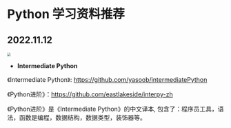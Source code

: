 # Python 学习资料推荐



## 2022.11.12

<img src="https://swindler-typora.oss-cn-chengdu.aliyuncs.com/typora_imgs/image-20221112154654468.png" style="zoom:50%;" />

- **Intermediate Python**

《Intermediate Python》: https://github.com/yasoob/intermediatePython

《Python进阶》：https://github.com/eastlakeside/interpy-zh

《Python进阶》是《Intermediate Python》的中文译本, 包含了：程序员工具，语法，函数是编程，数据结构，数据类型，装饰器等。
